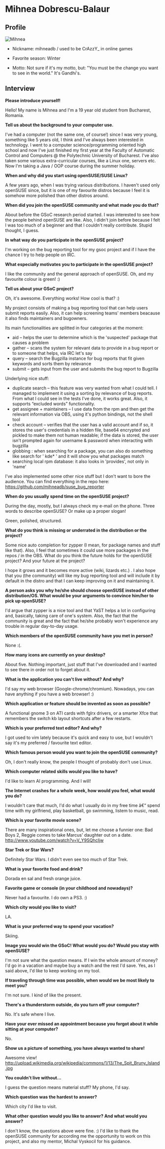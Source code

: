 # Mihnea Dobrescu-Balaur

## Profile

![Mihnea](images/mihnea_dobrescu_balaur.jpg)

* Nickname:	 mihneadb / used to be CrAzzY_ in online games

* Favorite season:	Winter
* Motto:	Not sure if it's my motto, but: "You must be the change you want to see in the world." It's Gandhi's.

## Interview

**Please introduce yourself!**

Hello! My name is Mihnea and I'm a 19 year old student from Bucharest, Romania.


**Tell us about the background to your computer use.**

I've had a computer (not the same one, of course!) since I was very young, something like 5 years old, I think and I've always been interested in technology. I went to a computer science/programming oriented high school and now I've just finished my first year at the Faculty of Automatic Control and Computers @ the Polytechnic University of Bucharest. I've also taken some various extra-curricular courses, like a Linux one, servers etc. Now I'm taking a Java / OOP course during the summer holiday.


**When and why did you start using openSUSE/SUSE Linux?**

A few years ago, when I was trying various distributions. I haven't used only openSUSE since, but it is one of my favourite distros because I feel it is somehow more polished than other distros around.


**When did you join the openSUSE community and what made you do that?**

About before the GSoC research period started. I was interested to see how the people behind openSUSE are like. Also, I didn't join before because I felt I was too much of a beginner and that I couldn't really contribute. Stupid thought, I guess.


**In what way do you participate in the openSUSE project?**

I'm working on the bug reporting tool for my gsoc project and if I have the chance I try to help people on IRC.


**What especially motivates you to participate in the openSUSE project?**

I like the community and the general approach of openSUSE. Oh, and my favourite colour is green! :)


**Tell us about your GSoC project?**

Oh, it's awesome. Everything works! How cool is that? :)

My project consists of making a bug reporting tool that can help users submit reports easily. Also, it can help screening teams' members beacause it also finds maintainers and bugowners.

Its main functionalities are splitted in four categories at the moment:

* aid – helps the user to determine which is the 'suspected' package that causes a problem
* gather – scans the system for relevant data to provide in a bug report or to someone that helps, via IRC let's say
* query – search the Bugzilla instance for bug reports that fit given keywords and sorts them by relevance
* submit – gets input from the user and submits the bug report to Bugzilla

Underlying nice stuff:

* duplicate search – this feature was very wanted from what I could tell. I managed to implement it using a sorting by relevance of bug reports. From what I could see in the tests I've done, it works great. Also, it supports “excluded words” functionality.
* get assignee + maintainers – I use data from the rpm and then get the relevant information via OBS, using it's python bindings, not the shell tool
* check account – verifies that the user has a valid account and if so, it stores the user's credentials in a hidden file, base64 encrypted and pickled to make them not human readable; if the data is stored, the user isn't prompted again for username & password when interacting with bugzilla
* globbing : when searching for a package, you can also do something like search for ' kde* ' and it will show you what packages match
* searching local rpm database: it also looks in 'provides', not only in 'name'

I've also implemented some other nice stuff but I don't want to bore the audience. You can find everything in the repo here: https://github.com/mihneadb/suse_bug_reporter

**When do you usually spend time on the openSUSE project?**

During the day, mostly, but I always check my e-mail on the phone.
Three words to describe openSUSE? Or make up a proper slogan!

Green, polished, structured.


**What do you think is missing or underrated in the distribution or the project?**

Some nice auto completion for zypper (I mean, for package names and stuff like that). Also, I feel that sometimes it could use more packages in the repos / in the OBS.
What do you think the future holds for the openSUSE project? And your future at the project?

I hope it grows and it becomes more active (wiki, lizards etc.) . I also hope that you (the community) will like my bug reporting tool and will include it by default in the distro and that I can keep improving on it and maintaining it.


**A person asks you why he/she should choose openSUSE instead of other distribution/OS. What would be your arguments to convince him/her to pick up openSUSE?**

I'd argue that zypper is a nice tool and that YaST helps a lot in configuring and, basically, taking care of one's system. Also, the fact that the community is great and the fact that he/she probably won't experience any trouble in regular day-to-day usage.


**Which members of the openSUSE community have you met in person?**

None :(.


**How many icons are currently on your desktop?**

About five. Nothing important, just stuff that I've downloaded and I wanted to see there in order not to forget about it.


**What is the application you can't live without? And why?**

I'd say my web browser (Google-chrome/chromium). Nowadays, you can have anything if you have a web browser! :)


**Which application or feature should be invented as soon as possible?**

A functional gnome 3 on ATI cards with fglrx drivers, or a smarter Xfce that remembers the switch kb layout shortcuts after a few restarts.


**Which is your preferred text editor? And why?**

I got used to vim lately because it's quick and easy to use, but I wouldn't say it's my preferred / favourite text editor.


**Which famous person would you want to join the openSUSE community?**

Oh, I don't really know, the people I thought of probably don't use Linux.


**Which computer related skills would you like to have?**

I'd like to learn AI programming. And I will!


**The Internet crashes for a whole week, how would you feel, what would you do?**

I wouldn't care that much, I'd do what I usually do in my free time â€“ spend time with my girlfriend, play basketball, go swimming, listem to music, read.


**Which is your favorite movie scene?**

There are many inspirational ones, but, let me choose a funnier one: Bad Boys 2, Reggie comes to take Marcus' daughter out on a date. http://www.youtube.com/watch?v=V_Y9SQhcIjw


**Star Trek or Star Wars?**

Definitely Star Wars. I didn't even see too much of Star Trek.


**What is your favorite food and drink?**

Dorada en sal and fresh orange juice.


**Favorite game or console (in your childhood and nowadays)?**

Never had a favourite. I do own a PS3. :)


**Which city would you like to visit?**

LA.


**What is your preferred way to spend your vacation?**

Skiing.


**Image you would win the GSoC! What would you do? Would you stay with openSUSE?**

I'm not sure what the question means. If I win the whole amount of money? I'd go in a vacation and maybe buy a watch and the rest I'd save. Yes, as I said above, I'd like to keep working on my tool.


**If traveling through time was possible, when would we be most likely to meet you?**

I'm not sure. I kind of like the present.


**There's a thunderstorm outside, do you turn off your computer?**

No. It's safe where I live.


**Have your ever missed an appointment because you forgot about it while sitting at your computer?**

No.


**Show us a picture of something, you have always wanted to share!**

Awesome view! http://upload.wikimedia.org/wikipedia/commons/1/13/The_Spit_Bruny_Island.jpg


**You couldn't live without...**

I guess the question means material stuff? My phone, I'd say.


**Which question was the hardest to answer?**

Which city I'd like to visit.


**What other question would you like to answer? And what would you answer?**

I don't know, the questions above were fine. :) I'd like to thank the openSUSE community for according me the opportunity to work on this project, and also my mentor, Michal Vyskocil for his guidance.
